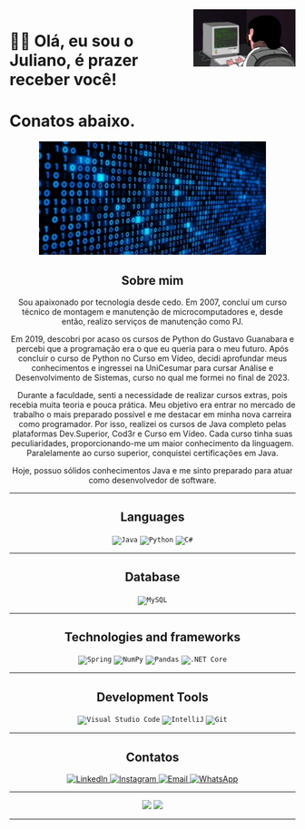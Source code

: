 
  
 <img src = "baner.webp" width = "180px" align = "right">


# 👋🏻 Olá, eu sou o Juliano, é prazer receber você!
#  Conatos abaixo.

<div align ="center">

<img src = "binario estatico.webp" height = "200" width ="400" >

## Sobre mim

Sou apaixonado por tecnologia desde cedo. Em 2007, concluí um curso técnico de montagem e manutenção de microcomputadores e, desde então, realizo serviços de manutenção como PJ.

Em 2019, descobri por acaso os cursos de Python do Gustavo Guanabara e percebi que a programação era o que eu queria para o meu futuro. Após concluir o curso de Python no Curso em Vídeo, decidi aprofundar meus conhecimentos e ingressei na UniCesumar para cursar Análise e Desenvolvimento de Sistemas, curso no qual me formei no final de 2023.

Durante a faculdade, senti a necessidade de realizar cursos extras, pois recebia muita teoria e pouca prática. Meu objetivo era entrar no mercado de trabalho o mais preparado possível e me destacar em minha nova carreira como programador. Por isso, realizei os cursos de Java completo pelas plataformas Dev.Superior, Cod3r e Curso em Vídeo. Cada curso tinha suas peculiaridades, proporcionando-me um maior conhecimento da linguagem. Paralelamente ao curso superior, conquistei certificações em Java.

Hoje, possuo sólidos conhecimentos Java e me sinto preparado para atuar como desenvolvedor de software.

---

   ## Languages

<div align="center">
	<code><img width="50" src="https://user-images.githubusercontent.com/25181517/117201156-9a724800-adec-11eb-9a9d-3cd0f67da4bc.png" alt="Java" title="Java"/></code>
	<code><img width="50" src="https://user-images.githubusercontent.com/25181517/183423507-c056a6f9-1ba8-4312-a350-19bcbc5a8697.png" alt="Python" title="Python"/></code>
	<code><img width="50" src="https://user-images.githubusercontent.com/25181517/121405384-444d7300-c95d-11eb-959f-913020d3bf90.png" alt="C#" title="C#"/></code>  
	
  <div>
    
  ---
    
   ## Database
   
  <div align="center">
	<code><img width="50" src="https://user-images.githubusercontent.com/25181517/183896128-ec99105a-ec1a-4d85-b08b-1aa1620b2046.png" alt="MySQL" title="MySQL"/></code>
  <div/>
    
---

  ## Technologies and frameworks
  <div align="center">
	<code><img width="50" src="https://user-images.githubusercontent.com/25181517/117201470-f6d56780-adec-11eb-8f7c-e70e376cfd07.png" alt="Spring" title="Spring"/></code>
	<code><img width="50" src="https://github.com/marwin1991/profile-technology-icons/assets/76012086/4ec200c2-acdf-4c42-b419-cd49cba3d09f" alt="NumPy" title="NumPy"/></code>
	<code><img width="50" src="https://github.com/marwin1991/profile-technology-icons/assets/76012086/24b02d77-2f28-43c7-b5d6-e15e3395851b" alt="Pandas" title="Pandas"/></code>
	<code><img width="50" src="https://user-images.githubusercontent.com/25181517/121405754-b4f48f80-c95d-11eb-8893-fc325bde617f.png" alt=".NET Core" title=".NET Core"/></code>
	

  
---

 ## Development Tools
<div align="center">
	<code><img width="50" src="https://user-images.githubusercontent.com/25181517/192108891-d86b6220-e232-423a-bf5f-90903e6887c3.png" alt="Visual Studio Code" title="Visual Studio Code"/></code>
	<code><img width="50" src="https://user-images.githubusercontent.com/25181517/192108890-200809d1-439c-4e23-90d3-b090cf9a4eea.png" alt="IntelliJ" title="IntelliJ"/></code>  	
	<code><img width="50" src="https://user-images.githubusercontent.com/25181517/192108372-f71d70ac-7ae6-4c0d-8395-51d8870c2ef0.png" alt="Git" title="Git"/></code>



---
## Contatos

<p align="center">
  <a href="https://www.linkedin.com/in/julianomarthins/">
    <img width="160" src="https://img.shields.io/badge/-LinkedIn-blue?style=flat-square&logo=LinkedIn&logoColor=white" alt="LinkedIn">
  </a>
	
  <a href="https://www.instagram.com/julianomarthins82/">
    <img width="203" src="https://img.shields.io/badge/-Instagram-pink?style=flat-square&logo=Instagram&logoColor=white" alt="Instagram">
  </a>
  
  <a href="mailto:julianopoamartins@gmail.com">
    <img width="140" src="https://img.shields.io/badge/-Email-red?style=flat-square&logo=Gmail&logoColor=white" alt="Email">
  </a>
  
  <a href="https://wa.me/5551996440559">
    <img width="195" src="https://img.shields.io/badge/-WhatsApp-green?style=flat-square&logo=WhatsApp&logoColor=white" alt="WhatsApp">
  </a>
</p>


</div>

 ---
<div align = "center">
		
<img width="400em" src="https://github-readme-stats.vercel.app/api/top-langs/?username=JulianoMarthins&show_icons=true&theme=radical&count_private=true&"/>


	
<img height = "300em" src="https://github-readme-stats.vercel.app/api?username=julianomarthins&show_icons=true&show_icons=true&theme=radical&count_private=true" />

<div/>


---
